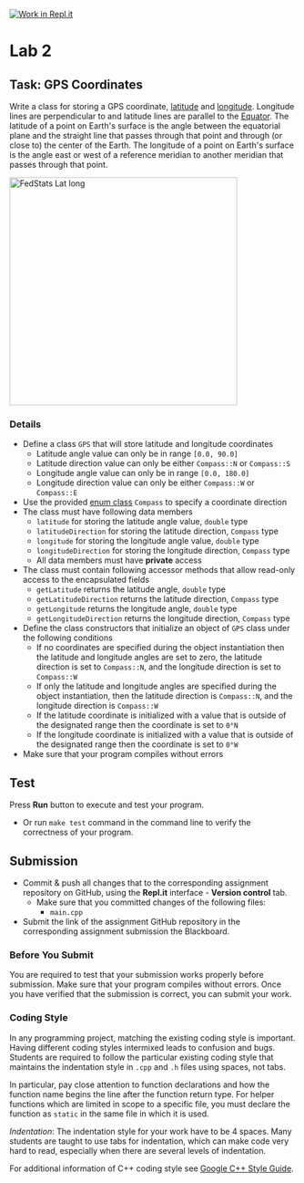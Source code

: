 [![Work in Repl.it](https://classroom.github.com/assets/work-in-replit-14baed9a392b3a25080506f3b7b6d57f295ec2978f6f33ec97e36a161684cbe9.svg)](https://classroom.github.com/online_ide?assignment_repo_id=4185158&assignment_repo_type=AssignmentRepo)
# Lab 2

## Task: GPS Coordinates

Write a class for storing a GPS coordinate, [latitude](https://en.wikipedia.org/wiki/Latitude) and [longitude](https://en.wikipedia.org/wiki/Longitude). Longitude lines are perpendicular to and latitude lines are parallel to the [Equator](https://en.wikipedia.org/wiki/Equator). The latitude of a point on Earth's surface is the angle between the equatorial plane and the straight line that passes through that point and through (or close to) the center of the Earth. The longitude of a point on Earth's surface is the angle east or west of a reference meridian to another meridian that passes through that point.

<a title="Unknown author, Public domain, via Wikimedia Commons" href="https://commons.wikimedia.org/wiki/File:FedStats_Lat_long.svg"><img width="400" alt="FedStats Lat long" src="https://upload.wikimedia.org/wikipedia/commons/thumb/e/ef/FedStats_Lat_long.svg/360px-FedStats_Lat_long.svg.png"></a>

### Details

- Define a class `GPS` that will store latitude and longitude coordinates
  - Latitude angle value can only be in range `[0.0, 90.0]`
  - Latitude direction value can only be either `Compass::N` or `Compass::S`
  - Longitude angle value can only be in range `[0.0, 180.0]`
  - Longitude direction value can only be either `Compass::W` or `Compass::E`
- Use the provided [enum class](https://www.learncpp.com/cpp-tutorial/enum-classes/) `Compass` to specify a coordinate direction
- The class must have following data members
  - `latitude` for storing the latitude angle value, `double` type
  - `latitudeDirection` for storing the latitude direction, `Compass` type
  - `longitude` for storing the longitude angle value, `double` type
  - `longitudeDirection` for storing the longitude direction, `Compass` type
  - All data members must have **private** access
- The class must contain following accessor methods that allow read-only access to the encapsulated fields
  - `getLatitude` returns the latitude angle, `double` type
  - `getLatitudeDirection` returns the latitude direction, `Compass` type
  - `getLongitude` returns the longitude angle, `double` type
  - `getLongitudeDirection` returns the longitude direction, `Compass` type
- Define the class constructors that initialize an object of `GPS` class under the following conditions
  - If no coordinates are specified during the object instantiation then the latitude and longitude angles are set to zero, the latitude direction is set to `Compass::N`, and the longitude direction is set to `Compass::W`
  - If only the latitude and longitude angles are specified during the object instantiation, then the latitude direction is `Compass::N`, and the longitude direction is `Compass::W`
  - If the latitude coordinate is initialized with a value that is outside of the designated range then the coordinate is set to `0°N`
  - If the longitude coordinate is initialized with a value that is outside of the designated range then the coordinate is set to `0°W`
- Make sure that your program compiles without errors

## Test

Press **Run** button to execute and test your program.

- Or run `make test` command in the command line to verify the correctness of your program.

## Submission

- Commit & push all changes that to the corresponding assignment repository on GitHub, using the **Repl.it** interface - **Version control** tab.
  - Make sure that you committed changes of the following files:
    - `main.cpp`
- Submit the link of the assignment GitHub repository in the corresponding assignment submission the Blackboard.

### Before You Submit

You are required to test that your submission works properly before submission. Make sure that your program compiles without errors. Once you have verified that the submission is correct, you can submit your work.

### Coding Style

In any programming project, matching the existing coding style is important. Having different coding styles intermixed leads to confusion and bugs. Students are required to follow the particular existing coding style that maintains the indentation style in `.cpp` and `.h` files using spaces, not tabs.

In particular, pay close attention to function declarations and how the function name begins the line after the function return type. For helper functions which are limited in scope to a specific file, you must declare the function as `static` in the same file in which it is used.

*Indentation*: The indentation style for your work have to be 4 spaces. Many students are taught to use tabs for indentation, which can make code very hard to read, especially when there are several levels of indentation.

For additional information of C++ coding style see [Google C++ Style Guide](https://google.github.io/styleguide/cppguide.html).
